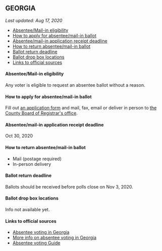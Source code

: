 ## GEORGIA

*Last updated: Aug 17, 2020*

* [Absentee/Mail-in eligibility](#absenteemail-in-eligibility)
* [How to apply for absentee/mail-in ballot](#how-to-apply-for-absenteemail-in-ballot)
* [Absentee/mail-in application receipt deadline](#absenteemail-in-application-receipt-deadline)
* [How to return absentee/mail-in ballot](#how-to-return-absenteemail-in-ballot)
* [Ballot return deadline](#ballot-return-deadline)
* [Ballot drop box locations](#ballot-drop-box-locations)
* [Links to official sources](#links-to-official-sources)


#### Absentee/Mail-in eligibility
Any voter is eligible to request an absentee ballot without a reason.


#### How to apply for absentee/mail-in ballot
Fill out [an application form](http://sos.ga.gov/admin/files/Absentee%20Ballot%20Fillable%20form%20720.pdf) and mail, fax, email or deliver in person to [the County Board of Registrar's office](https://elections.sos.ga.gov/Elections/countyregistrars.do).


#### Absentee/mail-in application receipt deadline
Oct 30, 2020


#### How to return absentee/mail-in ballot
* Mail (postage required)
* In-person delivery


#### Ballot return deadline
Ballots should be received before polls close on Nov 3, 2020.


#### Ballot drop box locations
Info not available yet.


#### Links to official sources
* [Absentee voting in Georgia](https://sos.ga.gov/index.php/Elections/absentee_voting_in_georgia)
* [More info on absentee voting in Georgia](https://georgia.gov/vote-absentee-ballot)
* [Absentee voting Guide](https://sos.ga.gov/admin/uploads/Absentee_Voting_Guide_20142.pdf)

